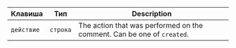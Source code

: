 | Клавиша    | Тип      | Description                                                            |
| ---------- | -------- | ---------------------------------------------------------------------- |
| `действие` | `строка` | The action that was performed on the comment. Can be one of `created`. |